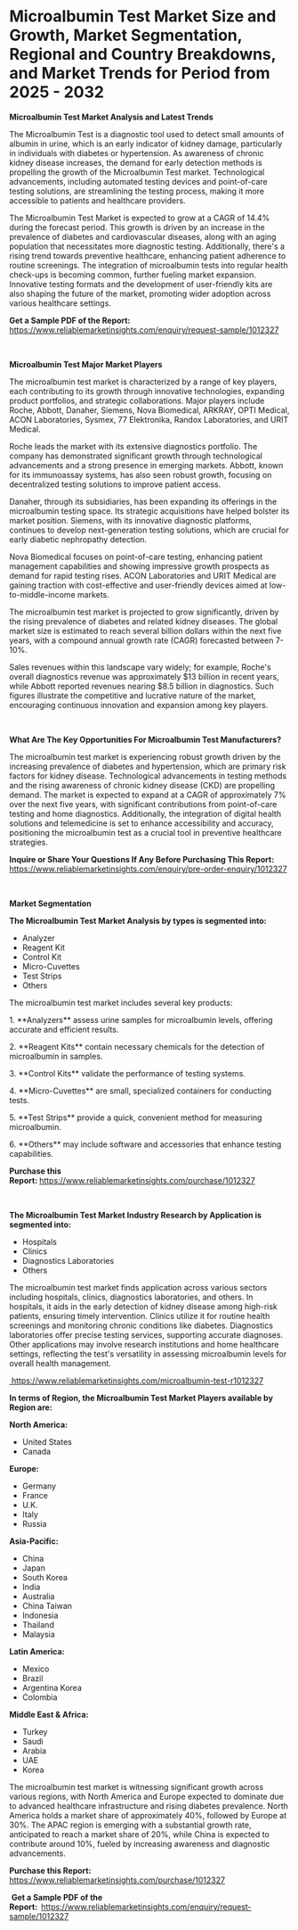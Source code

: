 <p><h1>Microalbumin Test Market Size and Growth, Market Segmentation, Regional and Country Breakdowns, and Market Trends for Period from 2025 -  2032</h1></p><p><strong>Microalbumin Test Market Analysis and Latest Trends</strong></p>
<p><p>The Microalbumin Test is a diagnostic tool used to detect small amounts of albumin in urine, which is an early indicator of kidney damage, particularly in individuals with diabetes or hypertension. As awareness of chronic kidney disease increases, the demand for early detection methods is propelling the growth of the Microalbumin Test market. Technological advancements, including automated testing devices and point-of-care testing solutions, are streamlining the testing process, making it more accessible to patients and healthcare providers.</p><p>The Microalbumin Test Market is expected to grow at a CAGR of 14.4% during the forecast period. This growth is driven by an increase in the prevalence of diabetes and cardiovascular diseases, along with an aging population that necessitates more diagnostic testing. Additionally, there's a rising trend towards preventive healthcare, enhancing patient adherence to routine screenings. The integration of microalbumin tests into regular health check-ups is becoming common, further fueling market expansion. Innovative testing formats and the development of user-friendly kits are also shaping the future of the market, promoting wider adoption across various healthcare settings.</p></p>
<p><strong>Get a Sample PDF of the Report:&nbsp;</strong> <a href="https://www.reliablemarketinsights.com/enquiry/request-sample/1012327?utm_campaign=2179&utm_medium=2&utm_source=Github&utm_content=ia&utm_term=16042025&utm_id=microalbumin-test">https://www.reliablemarketinsights.com/enquiry/request-sample/1012327</a></p>
<p>&nbsp;</p>
<p><strong>Microalbumin Test Major Market Players</strong></p>
<p><p>The microalbumin test market is characterized by a range of key players, each contributing to its growth through innovative technologies, expanding product portfolios, and strategic collaborations. Major players include Roche, Abbott, Danaher, Siemens, Nova Biomedical, ARKRAY, OPTI Medical, ACON Laboratories, Sysmex, 77 Elektronika, Randox Laboratories, and URIT Medical.</p><p>Roche leads the market with its extensive diagnostics portfolio. The company has demonstrated significant growth through technological advancements and a strong presence in emerging markets. Abbott, known for its immunoassay systems, has also seen robust growth, focusing on decentralized testing solutions to improve patient access.</p><p>Danaher, through its subsidiaries, has been expanding its offerings in the microalbumin testing space. Its strategic acquisitions have helped bolster its market position. Siemens, with its innovative diagnostic platforms, continues to develop next-generation testing solutions, which are crucial for early diabetic nephropathy detection.</p><p>Nova Biomedical focuses on point-of-care testing, enhancing patient management capabilities and showing impressive growth prospects as demand for rapid testing rises. ACON Laboratories and URIT Medical are gaining traction with cost-effective and user-friendly devices aimed at low-to-middle-income markets. </p><p>The microalbumin test market is projected to grow significantly, driven by the rising prevalence of diabetes and related kidney diseases. The global market size is estimated to reach several billion dollars within the next five years, with a compound annual growth rate (CAGR) forecasted between 7-10%.</p><p>Sales revenues within this landscape vary widely; for example, Roche's overall diagnostics revenue was approximately $13 billion in recent years, while Abbott reported revenues nearing $8.5 billion in diagnostics. Such figures illustrate the competitive and lucrative nature of the market, encouraging continuous innovation and expansion among key players.</p></p>
<p>&nbsp;</p>
<p><strong>What Are The Key Opportunities For Microalbumin Test Manufacturers?</strong></p>
<p><p>The microalbumin test market is experiencing robust growth driven by the increasing prevalence of diabetes and hypertension, which are primary risk factors for kidney disease. Technological advancements in testing methods and the rising awareness of chronic kidney disease (CKD) are propelling demand. The market is expected to expand at a CAGR of approximately 7% over the next five years, with significant contributions from point-of-care testing and home diagnostics. Additionally, the integration of digital health solutions and telemedicine is set to enhance accessibility and accuracy, positioning the microalbumin test as a crucial tool in preventive healthcare strategies.</p></p>
<p><strong>Inquire or Share Your Questions If Any Before Purchasing This Report:</strong> <a href="https://www.reliablemarketinsights.com/enquiry/pre-order-enquiry/1012327?utm_campaign=2179&utm_medium=2&utm_source=Github&utm_content=ia&utm_term=16042025&utm_id=microalbumin-test">https://www.reliablemarketinsights.com/enquiry/pre-order-enquiry/1012327</a></p>
<p>&nbsp;</p>
<p><strong>Market Segmentation</strong></p>
<p><strong>The Microalbumin Test Market Analysis by types is segmented into:</strong></p>
<p><ul><li>Analyzer</li><li>Reagent Kit</li><li>Control Kit</li><li>Micro-Cuvettes</li><li>Test Strips</li><li>Others</li></ul></p>
<p><p>The microalbumin test market includes several key products: </p><p>1. **Analyzers** assess urine samples for microalbumin levels, offering accurate and efficient results.</p><p>2. **Reagent Kits** contain necessary chemicals for the detection of microalbumin in samples.</p><p>3. **Control Kits** validate the performance of testing systems.</p><p>4. **Micro-Cuvettes** are small, specialized containers for conducting tests.</p><p>5. **Test Strips** provide a quick, convenient method for measuring microalbumin.</p><p>6. **Others** may include software and accessories that enhance testing capabilities.</p></p>
<p><strong>Purchase this Report:&nbsp;</strong><a href="https://www.reliablemarketinsights.com/purchase/1012327?utm_campaign=2179&utm_medium=2&utm_source=Github&utm_content=ia&utm_term=16042025&utm_id=microalbumin-test">https://www.reliablemarketinsights.com/purchase/1012327</a></p>
<p>&nbsp;</p>
<p><strong>The Microalbumin Test Market Industry Research by Application is segmented into:</strong></p>
<p><ul><li>Hospitals</li><li>Clinics</li><li>Diagnostics Laboratories</li><li>Others</li></ul></p>
<p><p>The microalbumin test market finds application across various sectors including hospitals, clinics, diagnostics laboratories, and others. In hospitals, it aids in the early detection of kidney disease among high-risk patients, ensuring timely intervention. Clinics utilize it for routine health screenings and monitoring chronic conditions like diabetes. Diagnostics laboratories offer precise testing services, supporting accurate diagnoses. Other applications may involve research institutions and home healthcare settings, reflecting the test's versatility in assessing microalbumin levels for overall health management.</p></p>
<p><a href="https://www.reliablemarketinsights.com/microalbumin-test-r1012327?utm_campaign=2179&utm_medium=2&utm_source=Github&utm_content=ia&utm_term=16042025&utm_id=microalbumin-test">&nbsp;https://www.reliablemarketinsights.com/microalbumin-test-r1012327</a></p>
<p><strong>In terms of Region, the Microalbumin Test Market Players available by Region are:</strong></p>
<p>
    <p> <strong> North America: </strong>
        <ul>
            <li>United States</li>
            <li>Canada</li>
        </ul>
        </p> 
    <p> <strong> Europe: </strong>
        <ul>
            <li>Germany</li>
            <li>France</li>
            <li>U.K.</li>
            <li>Italy</li>
            <li>Russia</li>
        </ul>
        </p> 
    <p> <strong> Asia-Pacific: </strong>
        <ul>
            <li>China</li>
            <li>Japan</li>
            <li>South Korea</li>
            <li>India</li>
            <li>Australia</li>
            <li>China Taiwan</li>
            <li>Indonesia</li>
            <li>Thailand</li>
            <li>Malaysia</li>
        </ul>
        </p> 
    <p> <strong> Latin America: </strong>
        <ul>
            <li>Mexico</li>
            <li>Brazil</li>
            <li>Argentina Korea</li>
            <li>Colombia</li>
        </ul>
        </p> 
    <p> <strong> Middle East & Africa: </strong>
        <ul>
            <li>Turkey</li>
            <li>Saudi</li>
            <li>Arabia</li>
            <li>UAE</li>
            <li>Korea</li>
        </ul>
    </p>
    </p>
<p><p>The microalbumin test market is witnessing significant growth across various regions, with North America and Europe expected to dominate due to advanced healthcare infrastructure and rising diabetes prevalence. North America holds a market share of approximately 40%, followed by Europe at 30%. The APAC region is emerging with a substantial growth rate, anticipated to reach a market share of 20%, while China is expected to contribute around 10%, fueled by increasing awareness and diagnostic advancements.</p></p>
<p><strong>Purchase this Report: </strong><a href="https://www.reliablemarketinsights.com/purchase/1012327?utm_campaign=2179&utm_medium=2&utm_source=Github&utm_content=ia&utm_term=16042025&utm_id=microalbumin-test">https://www.reliablemarketinsights.com/purchase/1012327</a></p>
<p>&nbsp;<strong>Get a Sample PDF of the Report:&nbsp;&nbsp;</strong><a href="https://www.reliablemarketinsights.com/enquiry/request-sample/1012327?utm_campaign=2179&utm_medium=2&utm_source=Github&utm_content=ia&utm_term=16042025&utm_id=microalbumin-test">https://www.reliablemarketinsights.com/enquiry/request-sample/1012327</a></p>
<p><strong></strong></p>
<p><p></p><p></p><p></p></p>